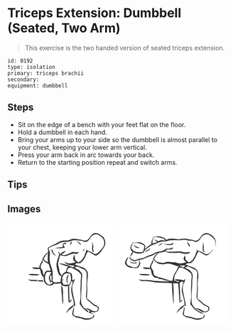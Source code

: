 # Triceps Extension: Dumbbell (Seated, Two Arm)
> This exercise is the two handed version of seated triceps extension.

``` 
id: 0192 
type: isolation 
primary: triceps brachii 
secondary:  
equipment: dumbbell 
``` 

## Steps

 - Sit on the edge of a bench with your feet flat on the floor.
 - Hold a dumbbell in each hand.
 - Bring your arms up to your side so the dumbbell is almost parallel to your chest, keeping your lower arm vertical.
 - Press your arm back in arc towards your back.
 - Return to the starting position repeat and switch arms.

## Tips


## Images

<svg width="184pt" height="175pt" viewBox="0 0 184 175" xmlns="http://www.w3.org/2000/svg"><g fill="#FFF"><path d="M0 0h184v175H0V0m147.48 18.63c-5.11 1.25-7.6 6.31-10.61 10.11-2.25 2.77-6.12 3.29-9.31 1.94-4.32-1.82-9.06-1.53-13.58-2.46-4.98-.99-9.07 3-13.94 2.95-2.99.05-6.01-.01-8.94.65-3.79.99-7.02 3.25-10.23 5.37-4.47 1.66-8.91 3.61-12.73 6.5.16 2.35.43 4.69.63 7.03-4.38 3-8.16 7.13-9.7 12.3-1.19 5.04-5.11 8.98-5.47 14.29-3.98-.64-8-.68-12.01-.45 3.34 3.94 9.11 2.02 13.64 2.61 1.06 4.87 1.34 10.43 5.84 13.58.08 2.65.2 5.35 1.02 7.9 2.56 6.33 12.35 8.94 16.67 2.9 3.89.54 7.81.25 11.66-.46.13.68.4 2.04.53 2.72 3.54 1.96 7.69 3.43 11.57 1.44-.37 9.4.13 18.86.91 28.24.52-.07 1.56-.22 2.09-.29 1.21-1.36 2.49-2.67 3.57-4.14-1.76-.2-2.83 1.3-4.07 2.25-.43-8.71-.86-17.42-.81-26.14 2.23-2.09 3.05-5.07 4.1-7.82l2.08 1.2c-1.42 4.61-2.37 9.39-2.77 14.2.47 5.77 1.96 11.43 3.64 16.96 1.07 3.55.66 7.33 1.36 10.95 1.36-1.08 1.99-2.7 1.65-4.36-1.29-10.55-5.96-20.77-4.59-31.54 1.12-3.9 4.45-7.26 3.68-11.59-.51.85-1.51 2.57-2.02 3.43-.52-.46-1.56-1.36-2.08-1.81.29-3.47.19-6.99-1.18-10.24-2.39-1.49-5.06-2.41-7.82-2.92.09-.73.26-2.18.34-2.91.97-1.21 1.93-2.43 2.88-3.65 1.86-.08 3.84-.59 5.62.18 4.72 2.12 9.34 4.69 13.11 8.28 3.05 2.38 2.04 6.84 1.9 10.2-.97 3.94.02 7.99-.56 11.97-1.02 8.04.95 16.22-.69 24.2-.26 2.74-2.12 6.6.93 8.4 2.98 5.18 7.77 9 12.81 12.06.84-3.59-4.28-4.1-5.99-6.34 3.12.69 6.02 2.02 8.83 3.5-.73 1.05-1.42 2.12-2.09 3.22 2.48.82 4.85 1.96 7.38 2.62-1.1-1.27-2.46-2.25-4.03-2.86.41-.41.82-.81 1.23-1.21 3.41 1.57 7.47.91 10.59-1 1.51-1.58 1.53-4.02 2.11-6.03-2.21-2.84-5.52-4.13-8.62-5.66-3.74-3.53-7.89-6.58-11.82-9.89-.19-5.69 1-11.33.58-17.02-.28-4.33-.38-8.7.33-13 .14-6.03 2.67-13.09-1.88-18.17-2.97-3.95-7.96-4.84-12.33-6.41-2.33-.92-4.64-1.94-7.05-2.65 1.06-.81 2.12-1.61 3.17-2.42 1.95.12 3.89.21 5.84.26 2.26-1.99 4.7-3.88 6.23-6.53 2.85-4.01 3.73-9 6.53-13.04 5.32.81 8.87 5.43 14.06 6.77 7.15-3.34 10.94-10.44 14.74-16.92 2.11-5.03.39-10.36-2.43-14.69-4.25-3.09-8.83-7.34-14.5-6.56M35.28 87.98c3.6 2.99 8.51 1.86 12.79 2.16 2.39.29 4.6-.67 6.7-1.69-6.48-.73-12.99-.77-19.49-.47m-.5 8.94c3.85 3.63 9.32 2.52 14.12 2.97.66-.68 1.32-1.35 1.99-2.02-5.37-.25-10.79.04-16.11-.95m14.95 3.07c3.67.38 7.35.55 11.04.64-.25-.56-.75-1.69-1-2.25-3.42.18-7.31-1.11-10.04 1.61m41.54 6.49c-.58 5.82.16 11.65.74 17.44.38 5 .46 10.03 1.13 15 1.99-4.42.61-9.26.69-13.9-.23-6.25.78-12.89-2.56-18.54m7.55 47.47c1.58-1.52 3.1-3.11 4.47-4.83 3.37-2.75 7.87-4.82 8.89-9.5-5.54 3.41-11.09 8.06-13.36 14.33m10.62.27c-.57 2.02 1.25 3.61 2.64 4.75 4.12 3.01 9.57 2.37 14.08 4.45 6.25 2.58 13.76 2.19 19.1-2.23 1.71-1.27.84-3.64 1.07-5.43-1.01 1.78-1.94 3.59-2.85 5.42-4.94 1.57-10.17 2.14-15.2.55-4.91-1.88-10.2-2.17-15.25-3.5-.69-1.04-1.37-2.07-2.05-3.1 1.16-4.11 1.74-8.38 1.04-12.63-.97 3.88-1.63 7.83-2.58 11.72z"/><path d="M139.11 28.27c2.16-3.97 5.95-8.04 10.89-7.58 3.48.05 6.07 2.59 8.72 4.5 5.1 3.65 6.11 11.34 3.1 16.62-3.27 4.57-6.86 9.14-11.75 12.06-4.78.95-7.58-4.18-12.08-4.57-2.17-.2-3.83-1.57-5.43-2.9 1.23 3.74-1.92 6.63-2.31 10.2-2.67 4.53-5.06 10.43-10.97 11.27-1.64-1.45-3.6-2.56-5.01-4.26-.61-3.06-.43-6.23-1-9.3-.98 2.5-1.98 5.03-2.51 7.68.27 2.68 2.71 4.27 4.55 5.91-4.35 1.15-8.82 2.48-13.38 1.74-2.09-.65-4.08-1.59-6.21-2.09 1.84 2.19 4.46 3.37 6.97 4.61 3.48.65 6.95 1.3 10.5 1.41-.6 1.05-1.19 2.11-1.79 3.16-7.87-3.21-15.95-6.97-24.62-7.04 5.03 2.35 10.4 3.9 15.75 5.32-2.33 2.48-3.32 5.74-3.85 9.02-3.18 1.22-5.77 3.49-7 6.73-1.91-2.31-2.84-5.17-4.11-7.85.77-5.1-3.4-9.77-1.69-14.83 1.33-3.93 1.78-8.09 2.95-12.06 3.73.33 7.45 2.17 11.2.91 5.57-1.7 11.25-5.47 17.16-2.81 1.31-1.23 2.64-2.45 3.97-3.66-3.62 1.28-7.31.53-10.98-.03-4.75 1.76-9.11 4.84-14.26 5.44-1.17-.32-4.79.4-3.76-1.69 2.26-1.66 5.19-2.72 6.24-5.61-2.93 1.56-7.06 2.12-8.59 5.45l-.67.65c-.95-1.46-1.72-3.02-2.49-4.58-.31.16-.94.47-1.25.62.65 1.09 1.29 2.17 1.93 3.26-1.34 6.37-4.3 12.42-4.59 18.99.78 5.45 1.64 11.06 4.31 15.96.93 1.55 2.88 1.91 4.36 2.73-1.34 3.04-1.7 6.37-1.76 9.66-3.67.47-7.36.77-11.05.55-.57-.56-1.72-1.67-2.29-2.23.05-5.41.22-10.83 0-16.23-1.19-6.24-4.48-11.98-4.89-18.4-.68-4.01-.08-8.04.3-12.05.33-3.01-1.59-5.57-2.51-8.3 3.2-2.87 7.34-4.27 11.39-5.47 3.59-.95 6.36-3.66 9.89-4.75 4.94-1.72 10.36-.36 15.3-2.08 3.02-.79 6.05-2.41 9.25-1.7 4.62 1.07 9.52.17 13.93 2.28 3.97 1.89 8.28-1.21 10.14-4.66m-30.5 4.29c-2.26 1.44-3.05 3.81-2.43 6.34 1.39-1.86 2.56-3.94 2.43-6.34m8.02.78c1.16.57 2.37 1.04 3.6 1.45 1.2 1.48 2.41 2.96 3.8 4.27-.19-3.77-3.76-6.31-7.4-5.72m26.47 3.8c.7 4.72-1.96 11.09 2.76 14.43-.13-3.19-1.92-6.26-.83-9.44.54-1.79-.82-3.38-1.33-5 .26-1.18.48-2.37.65-3.57-.63 1.09-1.64 2.21-1.25 3.58m-49.48-.49c-.06 1.78-.03 3.55.04 5.33-4.57.75-9.13 1.42-13.75 1.74 5.66 1.14 11.44.53 17.08-.37-.91-1.84-1.83-3.67-2.69-5.53 2.09-.66 4.19-1.28 6.3-1.87-1.04-.31-2.09-.62-3.14-.93-1.28.54-2.56 1.09-3.84 1.63m33.44 12.78c2.17-.83 2.79-2.84 2.76-5.01a25.2 25.2 0 0 0-2.76 5.01m-52.69-2.81c.17 4.64 3.24 8.83 7.53 10.55-2.85-3.14-6.18-6.48-5.81-11.1-.43.14-1.29.41-1.72.55zM61.14 62.01c1.8-3.83 4.42-7.18 7.43-10.15-.75 5.35-.75 10.72-.12 16.07-3-1.2-5.95-2.82-7.31-5.92zM59.53 62.78c2.21 3.79 6.03 6.12 9.96 7.78 1.45 3.86 2.34 7.88 3.47 11.84-.57-.02-1.7-.07-2.26-.09-2.42-1.49-4.74.26-6.6 1.77-1.41 1.9-1.89 4.3-2.84 6.43-1.14-3-1.45-6.23-2.38-9.27-1.29-1.89-3.26-3.72-2.67-6.27-.2-2.67 2.01-4.46 2.99-6.72.54-1.76.22-3.66.33-5.47z"/><path d="M113.25 76.67c1.8-.65 3.75-2.17 5.71-1.14 4.14 1.53 8.11 3.48 12.05 5.43 3.72 3.65 2.87 9.31 2.61 14 .69 5.39-.79 10.74-.17 16.12.46 5.52-1.14 10.97-.7 16.48.77 2.74 2.85 4.92 5.07 6.59 2.86 2.1 5.23 4.75 7.99 6.96 2.52.56 4.82 1.77 6.86 3.35-.04.97-.13 2.92-.17 3.9-.37.49-1.1 1.47-1.46 1.95-1.68.2-3.35.59-5.04.5-4.19-1.11-7.44-4.76-11.93-4.84-1.82-.24-4.12.23-5.3-1.57-2-2.82-4.38-5.83-4.35-9.46-.15-10.27.39-20.54 1.08-30.78-.61-5.58 1.16-11.04.62-16.62-1.7-2.22-3.27-4.56-5.34-6.45-2.42-1.63-5.15-2.73-7.53-4.42zM65.21 86.15c1.77-3.41 6.13-1.49 9.02-1.37-.54 1.48-1.3 2.89-2.33 4.09-3.43 4.15-1.7 9.8 1.25 13.69.6-.75 1.2-1.49 1.81-2.24.38.68 1.14 2.02 1.52 2.7-2.36 1.68-5.5 3.97-8.33 1.84-6.23-3.93-5.56-12.77-2.94-18.71zM96.55 87.55c2.76-1.67 6.13-.92 9.09-.29 2.27 6.35 3.05 14.43-2.69 19.23-.41-.43-.82-.86-1.22-1.29-2.29.88-4.72.99-7.11.53-1.04-2.17-1.88-4.42-2.6-6.71.82-.58 1.63-1.15 2.45-1.72l.37 2.14c.02-.61.06-1.82.07-2.43-.73.14-2.18.41-2.91.54.81-3.57 1.42-7.62 4.55-10m4.95 16.54c.04-2.69-.36-5.38-.12-8.06.7-2.66 1.66-5.24 2.1-7.95-4.23 3.92-4.97 11.12-1.98 16.01z"/><path d="M72.46 89.94c.5-.05 1.5-.14 2-.19.19 3.27.05 6.55.17 9.82-.59-.21-1.76-.63-2.35-.85l.61.15c-1.12-2.88-1.44-5.97-.43-8.93z"/></g><g fill="#333"><path d="M147.48 18.63c5.67-.78 10.25 3.47 14.5 6.56 2.82 4.33 4.54 9.66 2.43 14.69-3.8 6.48-7.59 13.58-14.74 16.92-5.19-1.34-8.74-5.96-14.06-6.77-2.8 4.04-3.68 9.03-6.53 13.04-1.53 2.65-3.97 4.54-6.23 6.53-1.95-.05-3.89-.14-5.84-.26-1.05.81-2.11 1.61-3.17 2.42 2.41.71 4.72 1.73 7.05 2.65 4.37 1.57 9.36 2.46 12.33 6.41 4.55 5.08 2.02 12.14 1.88 18.17-.71 4.3-.61 8.67-.33 13 .42 5.69-.77 11.33-.58 17.02 3.93 3.31 8.08 6.36 11.82 9.89 3.1 1.53 6.41 2.82 8.62 5.66-.58 2.01-.6 4.45-2.11 6.03-3.12 1.91-7.18 2.57-10.59 1-.41.4-.82.8-1.23 1.21 1.57.61 2.93 1.59 4.03 2.86-2.53-.66-4.9-1.8-7.38-2.62.67-1.1 1.36-2.17 2.09-3.22-2.81-1.48-5.71-2.81-8.83-3.5 1.71 2.24 6.83 2.75 5.99 6.34-5.04-3.06-9.83-6.88-12.81-12.06-3.05-1.8-1.19-5.66-.93-8.4 1.64-7.98-.33-16.16.69-24.2.58-3.98-.41-8.03.56-11.97.14-3.36 1.15-7.82-1.9-10.2-3.77-3.59-8.39-6.16-13.11-8.28-1.78-.77-3.76-.26-5.62-.18-.95 1.22-1.91 2.44-2.88 3.65-.08.73-.25 2.18-.34 2.91 2.76.51 5.43 1.43 7.82 2.92 1.37 3.25 1.47 6.77 1.18 10.24.52.45 1.56 1.35 2.08 1.81.51-.86 1.51-2.58 2.02-3.43.77 4.33-2.56 7.69-3.68 11.59-1.37 10.77 3.3 20.99 4.59 31.54.34 1.66-.29 3.28-1.65 4.36-.7-3.62-.29-7.4-1.36-10.95-1.68-5.53-3.17-11.19-3.64-16.96.4-4.81 1.35-9.59 2.77-14.2l-2.08-1.2c-1.05 2.75-1.87 5.73-4.1 7.82-.05 8.72.38 17.43.81 26.14 1.24-.95 2.31-2.45 4.07-2.25-1.08 1.47-2.36 2.78-3.57 4.14-.53.07-1.57.22-2.09.29-.78-9.38-1.28-18.84-.91-28.24-3.88 1.99-8.03.52-11.57-1.44-.13-.68-.4-2.04-.53-2.72-3.85.71-7.77 1-11.66.46-4.32 6.04-14.11 3.43-16.67-2.9-.82-2.55-.94-5.25-1.02-7.9-4.5-3.15-4.78-8.71-5.84-13.58-4.53-.59-10.3 1.33-13.64-2.61 4.01-.23 8.03-.19 12.01.45.36-5.31 4.28-9.25 5.47-14.29 1.54-5.17 5.32-9.3 9.7-12.3-.2-2.34-.47-4.68-.63-7.03 3.82-2.89 8.26-4.84 12.73-6.5 3.21-2.12 6.44-4.38 10.23-5.37 2.93-.66 5.95-.6 8.94-.65 4.87.05 8.96-3.94 13.94-2.95 4.52.93 9.26.64 13.58 2.46 3.19 1.35 7.06.83 9.31-1.94 3.01-3.8 5.5-8.86 10.61-10.11m-8.37 9.64c-1.86 3.45-6.17 6.55-10.14 4.66-4.41-2.11-9.31-1.21-13.93-2.28-3.2-.71-6.23.91-9.25 1.7-4.94 1.72-10.36.36-15.3 2.08-3.53 1.09-6.3 3.8-9.89 4.75-4.05 1.2-8.19 2.6-11.39 5.47.92 2.73 2.84 5.29 2.51 8.3-.38 4.01-.98 8.04-.3 12.05.41 6.42 3.7 12.16 4.89 18.4.22 5.4.05 10.82 0 16.23.57.56 1.72 1.67 2.29 2.23 3.69.22 7.38-.08 11.05-.55.06-3.29.42-6.62 1.76-9.66-1.48-.82-3.43-1.18-4.36-2.73-2.67-4.9-3.53-10.51-4.31-15.96.29-6.57 3.25-12.62 4.59-18.99-.64-1.09-1.28-2.17-1.93-3.26.31-.15.94-.46 1.25-.62.77 1.56 1.54 3.12 2.49 4.58l.67-.65c1.53-3.33 5.66-3.89 8.59-5.45-1.05 2.89-3.98 3.95-6.24 5.61-1.03 2.09 2.59 1.37 3.76 1.69 5.15-.6 9.51-3.68 14.26-5.44 3.67.56 7.36 1.31 10.98.03-1.33 1.21-2.66 2.43-3.97 3.66-5.91-2.66-11.59 1.11-17.16 2.81-3.75 1.26-7.47-.58-11.2-.91-1.17 3.97-1.62 8.13-2.95 12.06-1.71 5.06 2.46 9.73 1.69 14.83 1.27 2.68 2.2 5.54 4.11 7.85 1.23-3.24 3.82-5.51 7-6.73.53-3.28 1.52-6.54 3.85-9.02-5.35-1.42-10.72-2.97-15.75-5.32 8.67.07 16.75 3.83 24.62 7.04.6-1.05 1.19-2.11 1.79-3.16-3.55-.11-7.02-.76-10.5-1.41-2.51-1.24-5.13-2.42-6.97-4.61 2.13.5 4.12 1.44 6.21 2.09 4.56.74 9.03-.59 13.38-1.74-1.84-1.64-4.28-3.23-4.55-5.91.53-2.65 1.53-5.18 2.51-7.68.57 3.07.39 6.24 1 9.3 1.41 1.7 3.37 2.81 5.01 4.26 5.91-.84 8.3-6.74 10.97-11.27.39-3.57 3.54-6.46 2.31-10.2 1.6 1.33 3.26 2.7 5.43 2.9 4.5.39 7.3 5.52 12.08 4.57 4.89-2.92 8.48-7.49 11.75-12.06 3.01-5.28 2-12.97-3.1-16.62-2.65-1.91-5.24-4.45-8.72-4.5-4.94-.46-8.73 3.61-10.89 7.58M61.14 62.01c1.36 3.1 4.31 4.72 7.31 5.92-.63-5.35-.63-10.72.12-16.07-3.01 2.97-5.63 6.32-7.43 10.15m-1.61.77c-.11 1.81.21 3.71-.33 5.47-.98 2.26-3.19 4.05-2.99 6.72-.59 2.55 1.38 4.38 2.67 6.27.93 3.04 1.24 6.27 2.38 9.27.95-2.13 1.43-4.53 2.84-6.43 1.86-1.51 4.18-3.26 6.6-1.77.56.02 1.69.07 2.26.09-1.13-3.96-2.02-7.98-3.47-11.84-3.93-1.66-7.75-3.99-9.96-7.78m53.72 13.89c2.38 1.69 5.11 2.79 7.53 4.42 2.07 1.89 3.64 4.23 5.34 6.45.54 5.58-1.23 11.04-.62 16.62-.69 10.24-1.23 20.51-1.08 30.78-.03 3.63 2.35 6.64 4.35 9.46 1.18 1.8 3.48 1.33 5.3 1.57 4.49.08 7.74 3.73 11.93 4.84 1.69.09 3.36-.3 5.04-.5.36-.48 1.09-1.46 1.46-1.95.04-.98.13-2.93.17-3.9-2.04-1.58-4.34-2.79-6.86-3.35-2.76-2.21-5.13-4.86-7.99-6.96-2.22-1.67-4.3-3.85-5.07-6.59-.44-5.51 1.16-10.96.7-16.48-.62-5.38.86-10.73.17-16.12.26-4.69 1.11-10.35-2.61-14-3.94-1.95-7.91-3.9-12.05-5.43-1.96-1.03-3.91.49-5.71 1.14m-48.04 9.48c-2.62 5.94-3.29 14.78 2.94 18.71 2.83 2.13 5.97-.16 8.33-1.84-.38-.68-1.14-2.02-1.52-2.7-.61.75-1.21 1.49-1.81 2.24-2.95-3.89-4.68-9.54-1.25-13.69 1.03-1.2 1.79-2.61 2.33-4.09-2.89-.12-7.25-2.04-9.02 1.37m31.34 1.4c-3.13 2.38-3.74 6.43-4.55 10 .73-.13 2.18-.4 2.91-.54-.01.61-.05 1.82-.07 2.43l-.37-2.14c-.82.57-1.63 1.14-2.45 1.72.72 2.29 1.56 4.54 2.6 6.71 2.39.46 4.82.35 7.11-.53.4.43.81.86 1.22 1.29 5.74-4.8 4.96-12.88 2.69-19.23-2.96-.63-6.33-1.38-9.09.29m-24.09 2.39c-1.01 2.96-.69 6.05.43 8.93l-.61-.15c.59.22 1.76.64 2.35.85-.12-3.27.02-6.55-.17-9.82-.5.05-1.5.14-2 .19z"/><path d="M108.61 32.56c.13 2.4-1.04 4.48-2.43 6.34-.62-2.53.17-4.9 2.43-6.34zM116.63 33.34c3.64-.59 7.21 1.95 7.4 5.72-1.39-1.31-2.6-2.79-3.8-4.27-1.23-.41-2.44-.88-3.6-1.45zM143.1 37.14c-.39-1.37.62-2.49 1.25-3.58-.17 1.2-.39 2.39-.65 3.57.51 1.62 1.87 3.21 1.33 5-1.09 3.18.7 6.25.83 9.44-4.72-3.34-2.06-9.71-2.76-14.43zM93.62 36.65c1.28-.54 2.56-1.09 3.84-1.63 1.05.31 2.1.62 3.14.93-2.11.59-4.21 1.21-6.3 1.87.86 1.86 1.78 3.69 2.69 5.53-5.64.9-11.42 1.51-17.08.37 4.62-.32 9.18-.99 13.75-1.74-.07-1.78-.1-3.55-.04-5.33zM127.06 49.43a25.2 25.2 0 0 1 2.76-5.01c.03 2.17-.59 4.18-2.76 5.01zM74.37 46.62c.43-.14 1.29-.41 1.72-.55-.37 4.62 2.96 7.96 5.81 11.1-4.29-1.72-7.36-5.91-7.53-10.55zM35.28 87.98c6.5-.3 13.01-.26 19.49.47-2.1 1.02-4.31 1.98-6.7 1.69-4.28-.3-9.19.83-12.79-2.16zM101.5 104.09c-2.99-4.89-2.25-12.09 1.98-16.01-.44 2.71-1.4 5.29-2.1 7.95-.24 2.68.16 5.37.12 8.06zM34.78 96.92c5.32.99 10.74.7 16.11.95-.67.67-1.33 1.34-1.99 2.02-4.8-.45-10.27.66-14.12-2.97zM49.73 99.99c2.73-2.72 6.62-1.43 10.04-1.61.25.56.75 1.69 1 2.25-3.69-.09-7.37-.26-11.04-.64zM91.27 106.48c3.34 5.65 2.33 12.29 2.56 18.54-.08 4.64 1.3 9.48-.69 13.9-.67-4.97-.75-10-1.13-15-.58-5.79-1.32-11.62-.74-17.44zM98.82 153.95c2.27-6.27 7.82-10.92 13.36-14.33-1.02 4.68-5.52 6.75-8.89 9.5-1.37 1.72-2.89 3.31-4.47 4.83zM109.44 154.22c.95-3.89 1.61-7.84 2.58-11.72.7 4.25.12 8.52-1.04 12.63.68 1.03 1.36 2.06 2.05 3.1 5.05 1.33 10.34 1.62 15.25 3.5 5.03 1.59 10.26 1.02 15.2-.55.91-1.83 1.84-3.64 2.85-5.42-.23 1.79.64 4.16-1.07 5.43-5.34 4.42-12.85 4.81-19.1 2.23-4.51-2.08-9.96-1.44-14.08-4.45-1.39-1.14-3.21-2.73-2.64-4.75z"/></g></svg>
<svg width="184pt" height="175pt" viewBox="0 0 184 175" xmlns="http://www.w3.org/2000/svg"><g fill="#FFF"><path d="M0 0h184v175H0V0m141.55 22.57c-2.89 3.23-4.64 8.17-9.44 8.96-4.5.09-8.42-3.08-13-2.2-5.58-2.72-11.61-1-17.36-.01-6.6-1.26-13.64-2.46-19.93.68-5.67-5.8-14.48-7.2-21.98-4.58-1.38 3.87-4.48 7.32-3.25 11.74-4 2.52-7.8 5.35-11.36 8.46-.07-2.16 2.07-4.98.04-6.8-2.97-2.89-7.03-4.98-11.27-4.67-3.11.22-6.22.43-9.33.42-1.12 3.17-3.87 5.84-3.49 9.43-.5 2.84 1.65 4.78 3.46 6.55-3.2 2.22-3.24 6.43-4.34 9.79l-1.26-.91c.84 4.19 5.29 6.07 9.07 6.77 2.51-.52 4.83-1.72 7.33-2.31.23 2.68.86 5.53-.42 8.06-1.11 4.65-7 5.51-10.83 3.93-3.47-1.39-8.34-1.67-9.65-5.86-1.1-4.06 1.51-7.66 3.44-10.98-4.33 1.63-5.2 6.36-6.29 10.3 1.48 4.42 5.89 7.46 10.45 7.88 4.28.28 8.81 1.34 12.78-.86 1.2-2.38 2.3-4.8 3.06-7.36-.34-.38-1.04-1.15-1.39-1.54-.06-.96-.17-2.88-.23-3.84 7.15-.07 12.71-5.06 19.58-6.26 3.76-1.03 6.51-4.25 10.45-4.91-3.15 2.93-6.06 6.37-7.25 10.58-1.12 5.08-5.34 8.94-5.31 14.35-4-.6-8.03-.77-12.07-.49 3.27 3.87 9.04 1.94 13.48 2.52.67 2.52 1.06 5.11 1.64 7.65.55 2.69 2.84 4.43 4.47 6.46 3.25 1.1 8.86.33 9.6 4.57-.09-.53-.28-1.6-.38-2.13 2.54.43 5.19.67 7.45 2.01 2.6 1.71 5.94.7 8.66 2.16-8.47.69-16.94-.48-25.41-.67-8.49-2.53-17.7-.8-26.36-2.58 1.42.92 2.73 2.23 4.46 2.47 7.46.6 15.11.24 22.34 2.41 9.72.9 19.54.54 29.26 1.56.62 11.81 1.02 23.66 2.83 35.36 1.04-4.86-.4-9.78.06-14.67.67-6.9-.45-13.79-.58-20.69 2.77.09 5.54.13 8.32.2 1.33 10.85 1.21 21.83 2.53 32.67 1.83-1.26 3.57-2.74 4.7-4.68-1.68-.57-2.52 1.34-3.63 2.2-.09-10.3-.59-20.58-1.06-30.86 1.32-.89 2.64-1.77 3.96-2.65.58.25 1.73.75 2.3 1-1.34 4.82-2.59 9.79-2.73 14.81 1.43 8.62 5.51 16.82 4.62 25.76.45.03 1.36.11 1.82.15.67-4.98-1.31-9.79-2.18-14.62-1.53-7.57-4.22-15.65-1.28-23.21 1.83-2.37 3.18-5.35 2.61-8.4-.41.74-1.24 2.21-1.66 2.95-4.77-1.38-9.8-1.87-14.74-2.02l-.39 1.57c2.39 1.34 5.2 1.37 7.84 1.91-2.34 1.08-4.96 1.67-6.79-.67-.61-.03-1.84-.1-2.46-.13-.07-4-.26-8.38 2.12-11.84 2.1-3.32 3.67-6.97 6.12-10.08 1.71-.15 3.51-.95 5.17-.12 5.59 2.41 11.15 5.44 15.21 10.08 1.21 3.31.75 7.08.21 10.52-.59 3 .18 6.07-.21 9.1-.94 7.33.29 14.71-.23 22.05-.42 3.33-1.33 6.59-1.32 9.97 2.52 2.18 3.88 5.34 6.38 7.53 4.34 4.47 10.14 7.1 15.91 9.18-1.16-1.68-2.91-2.73-4.59-3.79-3.22-1.33-6.3-3.09-8.96-5.36 5.21.31 8.77 4.6 13.63 5.86 3.86.29 8.7-.79 9.82-5.07.01-.99.03-1.98.05-2.96-2.64-3.74-7.69-3.96-10.58-7.36-2.92-2.96-6.64-4.97-9.47-8-.47-6.69 1.04-13.38.24-20.09-.89-8.42 2.8-16.93.37-25.18-2.51-6.37-9.71-7.85-15.54-9.71-1.58-1.13-3.5-1.56-5.35-2.05 2.15-3 5.54-2.75 8.8-2.47 2.26-1.96 4.68-3.84 6.2-6.49 2.78-4 3.77-8.91 6.48-12.97 5.57.24 8.89 6.08 14.43 6.42 4.97-2.35 8.74-6.59 11.17-11.46-2.82 3.47-5.6 7.75-10.02 9.13-5.21 1.19-8.31-4.22-13.09-4.74-2.3-.07-3.94-1.7-5.59-3.09.23 1.16.47 2.31.72 3.47-1.41 2.04-2.53 4.31-2.82 6.81-2.7 4.53-5.12 10.74-11.21 11.24-1.72-1.63-4.16-2.7-5.2-4.94-.06-2.34-.07-4.72-1.07-6.89-.7 2.52-3.04 5.31-1.42 7.9.96 1.65 2.56 2.75 3.95 4.02-3.43.83-6.8 2.08-10.38 1.91-3.53.53-6.38-2.26-9.88-2.02-6.03.17-12.63-2.09-18.11 1.39-5.75-.79-13.24-1.02-15.91-7.22 1.75-3.33 3.73-6.65 6.53-9.21 3.66-1.66 7.83-1.53 11.57-3.01 3.17 1.05 6.33 2.5 9.75 2.39 4.71-.07 9.47.41 14.13-.56 5.8 1.3 11.86 3.61 17.69.95.29-.67.58-1.35.88-2.02-2.57.36-5.14.86-7.74.91-3.42-.37-6.72-1.43-10.12-1.94-7.73-.15-15.69 1.8-23.28-.45 1.18-3.83 5.62-2.2 8.58-2.84 2.26.09 3.51-1.98 4.8-3.49-3.26 1.1-6.58 2.03-9.97 2.63-1.8-2.08-3.52.95-5.22 1.62-5.23 3.85-12.5 2.23-17.75 5.99-4.44 2.8-9.87 3.31-14.42 5.9-4.51 3-10.39 2.08-15.04 4.79-3.47 1.79-7.09-.73-10.32-1.87.22-1.52-.56-3.48.76-4.63 1.88-1.77 2.85-4.16 3.61-6.57 4.68 2.59 10.3 3.51 15.41 1.65 3.28-.51 3.66-4.44 6.04-6.15 4.36-3.3 8.61-7.17 14.08-8.47 4.81-1.22 9.02-4.26 14.03-4.72 2.23-.29 4.51-.04 6.73-.44 9-3.57 18.9-.62 28.19-2.42 4.21-1.2 8.12 2.08 12.34 1.44 2.68-.38 5.14.89 7.52 1.92 4.08.75 7.92-2.26 9.59-5.81 2.43-4.71 7.98-8.62 13.39-6.35 4.62 2.47 9.08 5.91 11.39 10.75.92 3.47.03 6.97-.62 10.4 1.09-3.84 2.65-8.01.91-11.91-1.68-5.82-7.3-9.18-12.52-11.44-3.87-1.52-7.99.54-10.46 3.55m-25.1 11.23c1.59 2.87 2.62 6.09 4.78 8.61.02-1.19.02-2.37.01-3.56-1.06-1.41-2.08-2.84-3.08-4.29-.43-.19-1.28-.57-1.71-.76m27.67-.32c-1.73 2.61-.28 5.68-.92 8.51-.29 3.19-.6 7.58 2.71 9.31-.21-2.76-1.92-5.43-1.1-8.21 1.01-3.23-1.93-6.32-.69-9.61m-63.18 3.95c-.62-.24-1.86-.73-2.48-.97-.04.21-.11.65-.14.87 4.76 1.79 10.39 2.36 15.04-.06 0-.63.02-1.89.02-2.52-3.26 3.57-8.16 2.33-12.44 2.68M68.6 40.58a86.38 86.38 0 0 0 3.48-2.56c1.3-.51 2.57-1.09 3.67-1.97-2.99-.01-6.18 1.52-7.15 4.53M45.65 50.97c3.47-1.9 7.31-3.5 9.93-6.58-3.59 1.6-7.85 2.97-9.93 6.58M19.27 66.39c1.34 1.11 2.69 2.26 4.27 3.04 2.55.45 5.18.15 7.76.08l.36-1.88c-4.15 2.12-8.49.62-12.39-1.24m16.25 21.64c1.55 1.26 3.41 1.95 5.41 1.84 4.58-.05 9.54 1.24 13.65-1.42-6.34-.5-12.69-.89-19.06-.42m63.43 65.88c1.49-1.55 2.92-3.17 4.27-4.85 3.3-2.71 7.86-4.7 8.81-9.32-5.4 3.43-10.92 7.97-13.08 14.17m12.55-9.9c-.29 3.43-1.2 6.74-1.99 10.08-.65 2.05 1.16 3.7 2.6 4.85 3.93 2.91 9.16 2.29 13.49 4.22 6.35 2.64 14.13 2.58 19.6-2 1.66-1.25.97-3.48 1.04-5.26-.93 1.76-1.81 3.53-2.69 5.32-5.16 1.66-10.71 2.14-15.93.38-4.77-1.85-9.94-2.04-14.86-3.35-3.37-4.14.36-9.25-.35-13.98-.23-.07-.68-.2-.91-.26z"/><path d="M58.37 36.36c-.46-4.01.12-8.11 3.1-11.05 4.94-.28 9.82.84 14.45 2.51 1.85.5 2.98 2.15 4.29 3.41-4.03-.43-8.42-1.16-12.05 1.19-2.22-1.25-4.54-2.31-6.84-3.4 1.45 1.96 3.38 3.45 5.3 4.92-2.79.66-5.53 1.49-8.25 2.42zM25.08 38.79c-.21-1.18-.43-2.35-.64-3.53 6.94-.64 14.48.39 20.14 4.75-.49 3.52-.87 7.13-2.54 10.34-6.19.56-14.11 1.73-18.19-4.19-2.77-2.59.07-6.42.16-9.47l1.07 2.1m1.65-.81c.18 3.06 3.09 4.23 5.28 5.71 1.76-.05 3.51-.06 5.27-.06-2.95-.71-5.74-1.88-8.44-3.24-.69-.81-1.39-1.62-2.11-2.41zM59.51 62.7c2.06 3.38 5.38 5.6 8.67 7.65 3.9.72 8.07 1.72 11.93.28 7.85-2.25 15.01 3.1 22.56 4.34-2.72 2.6-2.93 6.6-5.33 9.39-3.33 4.06-4.35 9.43-5.24 14.47-3.77 1.83-7.38-1.68-11.15-2.1-6.32-2.65-13.42-2.94-19.39-6.5-2.64-2.75-.98-7.37-3.55-10.14-2.88-2.6-2.24-7.33.12-10.07 1.8-2.03 1.26-4.86 1.38-7.32zM102.54 73.04c3.59.56 7.22.26 10.83.36-.5.86-1.5 2.57-2 3.43-3.01-1.1-5.82-2.68-8.83-3.79zM113.14 76.73c1.56-.69 3.15-1.31 4.78-1.84 4.54 2.15 9.32 3.89 13.71 6.34 3.85 3.55 1.84 9.15 2.02 13.69.61 5.4-.7 10.78-.15 16.18.48 5.5-1.14 10.94-.72 16.44.79 2.47 2.51 4.61 4.59 6.16 3.01 2.29 5.63 5.05 8.59 7.42 2.47.67 5.33 1.38 6.7 3.77-.07 1.51.32 3.4-.85 4.59-1.53.96-3.34 1.31-5 1.97-5.23-2.02-10.03-6.85-16.05-5.19-2.73-2.35-4.81-5.44-6.09-8.79-.94-4.35-.14-8.83-.33-13.24-.08-8.41 1.33-16.76 1.01-25.16.52-3.94 1.31-7.97.31-11.92a28.004 28.004 0 0 0-5.02-6.09c-2.4-1.61-5.1-2.71-7.5-4.33z"/></g><g fill="#333"><path d="M141.55 22.57c2.47-3.01 6.59-5.07 10.46-3.55 5.22 2.26 10.84 5.62 12.52 11.44 1.74 3.9.18 8.07-.91 11.91.65-3.43 1.54-6.93.62-10.4-2.31-4.84-6.77-8.28-11.39-10.75-5.41-2.27-10.96 1.64-13.39 6.35-1.67 3.55-5.51 6.56-9.59 5.81-2.38-1.03-4.84-2.3-7.52-1.92-4.22.64-8.13-2.64-12.34-1.44-9.29 1.8-19.19-1.15-28.19 2.42-2.22.4-4.5.15-6.73.44-5.01.46-9.22 3.5-14.03 4.72-5.47 1.3-9.72 5.17-14.08 8.47-2.38 1.71-2.76 5.64-6.04 6.15-5.11 1.86-10.73.94-15.41-1.65-.76 2.41-1.73 4.8-3.61 6.57-1.32 1.15-.54 3.11-.76 4.63 3.23 1.14 6.85 3.66 10.32 1.87 4.65-2.71 10.53-1.79 15.04-4.79 4.55-2.59 9.98-3.1 14.42-5.9 5.25-3.76 12.52-2.14 17.75-5.99 1.7-.67 3.42-3.7 5.22-1.62 3.39-.6 6.71-1.53 9.97-2.63-1.29 1.51-2.54 3.58-4.8 3.49-2.96.64-7.4-.99-8.58 2.84 7.59 2.25 15.55.3 23.28.45 3.4.51 6.7 1.57 10.12 1.94 2.6-.05 5.17-.55 7.74-.91-.3.67-.59 1.35-.88 2.02-5.83 2.66-11.89.35-17.69-.95-4.66.97-9.42.49-14.13.56-3.42.11-6.58-1.34-9.75-2.39-3.74 1.48-7.91 1.35-11.57 3.01-2.8 2.56-4.78 5.88-6.53 9.21 2.67 6.2 10.16 6.43 15.91 7.22 5.48-3.48 12.08-1.22 18.11-1.39 3.5-.24 6.35 2.55 9.88 2.02 3.58.17 6.95-1.08 10.38-1.91-1.39-1.27-2.99-2.37-3.95-4.02-1.62-2.59.72-5.38 1.42-7.9 1 2.17 1.01 4.55 1.07 6.89 1.04 2.24 3.48 3.31 5.2 4.94 6.09-.5 8.51-6.71 11.21-11.24.29-2.5 1.41-4.77 2.82-6.81-.25-1.16-.49-2.31-.72-3.47 1.65 1.39 3.29 3.02 5.59 3.09 4.78.52 7.88 5.93 13.09 4.74 4.42-1.38 7.2-5.66 10.02-9.13-2.43 4.87-6.2 9.11-11.17 11.46-5.54-.34-8.86-6.18-14.43-6.42-2.71 4.06-3.7 8.97-6.48 12.97-1.52 2.65-3.94 4.53-6.2 6.49-3.26-.28-6.65-.53-8.8 2.47 1.85.49 3.77.92 5.35 2.05 5.83 1.86 13.03 3.34 15.54 9.71 2.43 8.25-1.26 16.76-.37 25.18.8 6.71-.71 13.4-.24 20.09 2.83 3.03 6.55 5.04 9.47 8 2.89 3.4 7.94 3.62 10.58 7.36-.02.98-.04 1.97-.05 2.96-1.12 4.28-5.96 5.36-9.82 5.07-4.86-1.26-8.42-5.55-13.63-5.86 2.66 2.27 5.74 4.03 8.96 5.36 1.68 1.06 3.43 2.11 4.59 3.79-5.77-2.08-11.57-4.71-15.91-9.18-2.5-2.19-3.86-5.35-6.38-7.53-.01-3.38.9-6.64 1.32-9.97.52-7.34-.71-14.72.23-22.05.39-3.03-.38-6.1.21-9.1.54-3.44 1-7.21-.21-10.52-4.06-4.64-9.62-7.67-15.21-10.08-1.66-.83-3.46-.03-5.17.12-2.45 3.11-4.02 6.76-6.12 10.08-2.38 3.46-2.19 7.84-2.12 11.84.62.03 1.85.1 2.46.13 1.83 2.34 4.45 1.75 6.79.67-2.64-.54-5.45-.57-7.84-1.91l.39-1.57c4.94.15 9.97.64 14.74 2.02.42-.74 1.25-2.21 1.66-2.95.57 3.05-.78 6.03-2.61 8.4-2.94 7.56-.25 15.64 1.28 23.21.87 4.83 2.85 9.64 2.18 14.62-.46-.04-1.37-.12-1.82-.15.89-8.94-3.19-17.14-4.62-25.76.14-5.02 1.39-9.99 2.73-14.81-.57-.25-1.72-.75-2.3-1-1.32.88-2.64 1.76-3.96 2.65.47 10.28.97 20.56 1.06 30.86 1.11-.86 1.95-2.77 3.63-2.2-1.13 1.94-2.87 3.42-4.7 4.68-1.32-10.84-1.2-21.82-2.53-32.67-2.78-.07-5.55-.11-8.32-.2.13 6.9 1.25 13.79.58 20.69-.46 4.89.98 9.81-.06 14.67-1.81-11.7-2.21-23.55-2.83-35.36-9.72-1.02-19.54-.66-29.26-1.56-7.23-2.17-14.88-1.81-22.34-2.41-1.73-.24-3.04-1.55-4.46-2.47 8.66 1.78 17.87.05 26.36 2.58 8.47.19 16.94 1.36 25.41.67-2.72-1.46-6.06-.45-8.66-2.16-2.26-1.34-4.91-1.58-7.45-2.01.1.53.29 1.6.38 2.13-.74-4.24-6.35-3.47-9.6-4.57-1.63-2.03-3.92-3.77-4.47-6.46-.58-2.54-.97-5.13-1.64-7.65-4.44-.58-10.21 1.35-13.48-2.52 4.04-.28 8.07-.11 12.07.49-.03-5.41 4.19-9.27 5.31-14.35 1.19-4.21 4.1-7.65 7.25-10.58-3.94.66-6.69 3.88-10.45 4.91-6.87 1.2-12.43 6.19-19.58 6.26.06.96.17 2.88.23 3.84.35.39 1.05 1.16 1.39 1.54-.76 2.56-1.86 4.98-3.06 7.36-3.97 2.2-8.5 1.14-12.78.86-4.56-.42-8.97-3.46-10.45-7.88 1.09-3.94 1.96-8.67 6.29-10.3-1.93 3.32-4.54 6.92-3.44 10.98 1.31 4.19 6.18 4.47 9.65 5.86 3.83 1.58 9.72.72 10.83-3.93 1.28-2.53.65-5.38.42-8.06-2.5.59-4.82 1.79-7.33 2.31-3.78-.7-8.23-2.58-9.07-6.77l1.26.91c1.1-3.36 1.14-7.57 4.34-9.79-1.81-1.77-3.96-3.71-3.46-6.55-.38-3.59 2.37-6.26 3.49-9.43 3.11.01 6.22-.2 9.33-.42 4.24-.31 8.3 1.78 11.27 4.67 2.03 1.82-.11 4.64-.04 6.8 3.56-3.11 7.36-5.94 11.36-8.46-1.23-4.42 1.87-7.87 3.25-11.74 7.5-2.62 16.31-1.22 21.98 4.58 6.29-3.14 13.33-1.94 19.93-.68 5.75-.99 11.78-2.71 17.36.01 4.58-.88 8.5 2.29 13 2.2 4.8-.79 6.55-5.73 9.44-8.96M58.37 36.36c2.72-.93 5.46-1.76 8.25-2.42-1.92-1.47-3.85-2.96-5.3-4.92 2.3 1.09 4.62 2.15 6.84 3.4 3.63-2.35 8.02-1.62 12.05-1.19-1.31-1.26-2.44-2.91-4.29-3.41-4.63-1.67-9.51-2.79-14.45-2.51-2.98 2.94-3.56 7.04-3.1 11.05m-33.29 2.43l-1.07-2.1c-.09 3.05-2.93 6.88-.16 9.47 4.08 5.92 12 4.75 18.19 4.19 1.67-3.21 2.05-6.82 2.54-10.34-5.66-4.36-13.2-5.39-20.14-4.75.21 1.18.43 2.35.64 3.53M59.51 62.7c-.12 2.46.42 5.29-1.38 7.32-2.36 2.74-3 7.47-.12 10.07 2.57 2.77.91 7.39 3.55 10.14 5.97 3.56 13.07 3.85 19.39 6.5 3.77.42 7.38 3.93 11.15 2.1.89-5.04 1.91-10.41 5.24-14.47 2.4-2.79 2.61-6.79 5.33-9.39-7.55-1.24-14.71-6.59-22.56-4.34-3.86 1.44-8.03.44-11.93-.28-3.29-2.05-6.61-4.27-8.67-7.65m43.03 10.34c3.01 1.11 5.82 2.69 8.83 3.79.5-.86 1.5-2.57 2-3.43-3.61-.1-7.24.2-10.83-.36m10.6 3.69c2.4 1.62 5.1 2.72 7.5 4.33 1.94 1.77 3.65 3.84 5.02 6.09 1 3.95.21 7.98-.31 11.92.32 8.4-1.09 16.75-1.01 25.16.19 4.41-.61 8.89.33 13.24 1.28 3.35 3.36 6.44 6.09 8.79 6.02-1.66 10.82 3.17 16.05 5.19 1.66-.66 3.47-1.01 5-1.97 1.17-1.19.78-3.08.85-4.59-1.37-2.39-4.23-3.1-6.7-3.77-2.96-2.37-5.58-5.13-8.59-7.42-2.08-1.55-3.8-3.69-4.59-6.16-.42-5.5 1.2-10.94.72-16.44-.55-5.4.76-10.78.15-16.18-.18-4.54 1.83-10.14-2.02-13.69-4.39-2.45-9.17-4.19-13.71-6.34-1.63.53-3.22 1.15-4.78 1.84z"/><path d="M116.45 33.8c.43.19 1.28.57 1.71.76 1 1.45 2.02 2.88 3.08 4.29.01 1.19.01 2.37-.01 3.56-2.16-2.52-3.19-5.74-4.78-8.61zM144.12 33.48c-1.24 3.29 1.7 6.38.69 9.61-.82 2.78.89 5.45 1.1 8.21-3.31-1.73-3-6.12-2.71-9.31.64-2.83-.81-5.9.92-8.51zM80.94 37.43c4.28-.35 9.18.89 12.44-2.68 0 .63-.02 1.89-.02 2.52-4.65 2.42-10.28 1.85-15.04.06.03-.22.1-.66.14-.87.62.24 1.86.73 2.48.97zM68.6 40.58c.97-3.01 4.16-4.54 7.15-4.53-1.1.88-2.37 1.46-3.67 1.97-1.14.88-2.3 1.74-3.48 2.56zM26.73 37.98c.72.79 1.42 1.6 2.11 2.41 2.7 1.36 5.49 2.53 8.44 3.24-1.76 0-3.51.01-5.27.06-2.19-1.48-5.1-2.65-5.28-5.71zM45.65 50.97c2.08-3.61 6.34-4.98 9.93-6.58-2.62 3.08-6.46 4.68-9.93 6.58zM19.27 66.39c3.9 1.86 8.24 3.36 12.39 1.24l-.36 1.88c-2.58.07-5.21.37-7.76-.08-1.58-.78-2.93-1.93-4.27-3.04zM35.52 88.03c6.37-.47 12.72-.08 19.06.42-4.11 2.66-9.07 1.37-13.65 1.42-2 .11-3.86-.58-5.41-1.84zM98.95 153.91c2.16-6.2 7.68-10.74 13.08-14.17-.95 4.62-5.51 6.61-8.81 9.32-1.35 1.68-2.78 3.3-4.27 4.85zM111.5 144.01c.23.06.68.19.91.26.71 4.73-3.02 9.84.35 13.98 4.92 1.31 10.09 1.5 14.86 3.35 5.22 1.76 10.77 1.28 15.93-.38.88-1.79 1.76-3.56 2.69-5.32-.07 1.78.62 4.01-1.04 5.26-5.47 4.58-13.25 4.64-19.6 2-4.33-1.93-9.56-1.31-13.49-4.22-1.44-1.15-3.25-2.8-2.6-4.85.79-3.34 1.7-6.65 1.99-10.08z"/></g></svg>